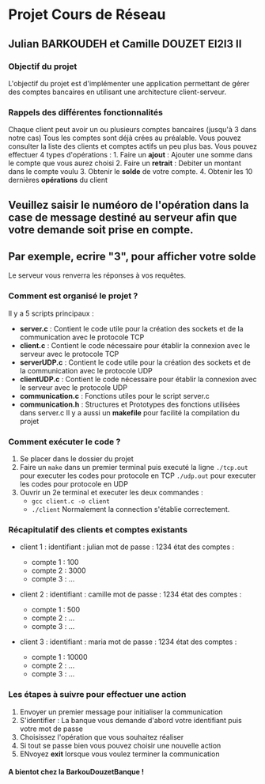 # Projet Cours de Réseau
## Julian BARKOUDEH et Camille DOUZET EI2I3 II

### Objectif du projet
L'objectif du projet est d'implémenter une application permettant de gérer des comptes bancaires en utilisant une architecture client-serveur.

### Rappels des différentes fonctionnalités
Chaque client peut avoir un ou plusieurs comptes bancaires (jusqu'à 3 dans notre cas)
Tous les comptes sont déjà crées au préalable.
Vous pouvez consulter la liste des clients et comptes actifs un peu plus bas.
Vous pouvez effectuer 4 types d'opérations :
    1. Faire un **ajout** : Ajouter une somme dans le compte que vous aurez choisi
    2. Faire un **retrait** : Debiter un montant dans le compte voulu
    3. Obtenir le **solde** de votre compte.
    4. Obtenir les 10 dernières **opérations** du client
## Veuillez saisir le numéoro de l'opération dans la case de message destiné au serveur afin que votre demande soit prise en compte. 
## Par exemple, ecrire "3", pour afficher votre solde
Le serveur vous renverra les réponses à vos requêtes.

### Comment est organisé le projet ?
Il y a 5 scripts principaux :
- **server.c** : Contient le code utile pour la création des sockets et de la communication avec le protocole TCP
- **client.c** : Contient le code nécessaire pour établir la connexion avec le serveur avec le protocole TCP
- **serverUDP.c** : Contient le code utile pour la création des sockets et de la communication avec le protocole UDP
- **clientUDP.c** : Contient le code nécessaire pour établir la connexion avec le serveur avec le protocole UDP
- **communication.c** : Fonctions utiles pour le script server.c
- **communication.h** : Structures et Prototypes des fonctions utilisées dans server.c
Il y a aussi un **makefile** pour facilité la compilation du projet

### Comment exécuter le code ?
1. Se placer dans le dossier du projet
2. Faire un `make` dans un premier terminal puis executé la ligne `./tcp.out` pour executer les codes pour protocole en TCP 
                                                                  `./udp.out` pour executer les codes pour protocole en UDP 
3. Ouvrir un 2e terminal et executer les deux commandes : 
    - `gcc client.c -o client`
    - `./client`
Normalement la connection s'établie correctement.

### Récapitulatif des clients et comptes existants
- client 1 :
identifiant : julian
mot de passe : 1234
état des comptes :
    - compte 1 : 100
    - compte 2 : 3000
    - compte 3 : ...

- client 2 :
identifiant : camille
mot de passe : 1234
état des comptes :
    - compte 1 : 500
    - compte 2 : ...
    - compte 3 : ...

- client 3 :
identifiant : maria
mot de passe : 1234
état des comptes :
    - compte 1 : 10000
    - compte 2 : ...
    - compte 3 : ...

### Les étapes à suivre pour effectuer une action 
1. Envoyer un premier message pour initialiser la communication
2. S'identifier : La banque vous demande d'abord votre identifiant puis votre mot de passe
3. Choisissez l'opération que vous souhaitez réaliser
4. Si tout se passe bien vous pouvez choisir une nouvelle action
5. ENvoyez **exit** lorsque vous voulez terminer la communication

#### A bientot chez la BarkouDouzetBanque !
